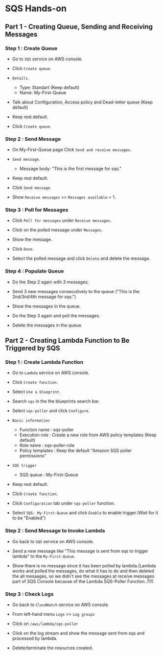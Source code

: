 # SQS Hands-on

## Part 1 - Creating Queue, Sending and Receiving Messages

### Step 1 : Create Queue

- Go to `SQS` service on AWS console.

- Click `Create queue`.

- `Details`.
    - Type: Standart (Keep default)
    - Name: My-First-Queue

- Talk about Configuration, Access policy and Dead-letter queue (Keep default)

- Keep rest default.

- Click `Create queue`.

### Step 2 : Send Message

- On My-First-Queue page Click `Send and receive messages`.

- `Send message`.
    - Message body: "This is the first message for sqs."

- Keep rest default.

- Click `Send message`.

- Show `Receive messages` >> `Messages available` = 1.

### Step 3 : Poll for Messages

- Click `Poll for messages` under `Receive messages`.

- Click on the polled message under `Messages`.

- Show the message.

- Click `Done`.

- Select the polled message and click `Delete` and delete the message.


### Step 4 : Populate Queue

- Do the Step 2 again with 3 messages.

- Send 3 new messages consecutively to the queue ("This is the 2nd/3rd/4th message for sqs.")

- Show the messages in the queue.

- Do the Step 3 again and poll the messages.

- Delete the messages in the queue.

## Part 2 - Creating Lambda Function to Be Triggered by SQS

### Step 1 : Create Lambda Function

- Go to `Lambda` service on AWS console.

- Click `Create function`.

- Select `Use a blueprint`.

- Search `sqs` in the the blueprints search bar.

- Select `sqs-poller` and click `Configure`.

- `Basic information`
    - Function name : sqs-poller
    - Execution role : Create a new role from AWS policy templates (Keep default)
    - Role name : sqs-poller-role
    - Policy templates : Keep the default "Amazon SQS poller permissions"

- `SQS trigger`
    - SQS queue : My-First-Queue

- Keep rest default.

- Click `Create function`.

- Click `Configuration` tab under `sqs-poller` function.

- Select `SQS: My-First-Queue` and click `Enable` to enable trigger.(Wait for it to be "Enabled")

### Step 2 : Send Message to Invoke Lambda

- Go back to `SQS` service on AWS console.

- Send a new message like "This message is sent from sqs to trigger lambda" to the `My-First-Queue`.

- Show there is no message since it has been polled by lambda.(Lambda works and polled the messages, do what it has to do and then deleted the all mesaages, so we didn't see the messages at receive messages part of SQS Console because of the Lambda SQS-Poller Function..!!!!)

### Step 3 : Check Logs

- Go back to `CloudWatch` service on AWS console.

- From left-hand menu `Logs` >> `Log groups`

- Click on `/aws/lambda/sqs-poller`

- Click on the log stream and show the message sent from sqs and processed by lambda.

- Delete/terminate the resources created.
